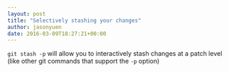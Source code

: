 ```yaml
---
layout: post
title: "Selectively stashing your changes"
author: jasonyuen
date: 2016-03-09T18:27:21+00:00
---
```


`git stash -p` will allow you to interactively stash changes at a patch level (like other git commands that support the `-p` option)
